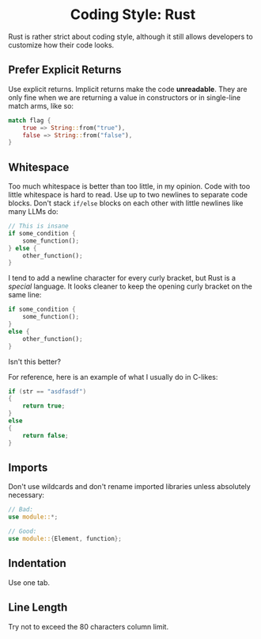 <h1 align="center">
Coding Style: Rust
</h1>

Rust is rather strict about coding style, although it still allows developers
to customize how their code looks.


## Prefer Explicit Returns
Use explicit returns. Implicit returns make the code **unreadable**. They are
only fine when we are returning a value in constructors or in single-line match
arms, like so: 
```rust
match flag {
    true => String::from("true"),
    false => String::from("false"),
}
```

## Whitespace
Too much whitespace is better than too little, in my opinion. Code with too
little whitespace is hard to read. Use up to two newlines to separate code
blocks. Don't stack `if/else` blocks on each other with little newlines like
many LLMs do:
```rust
// This is insane
if some_condition {
    some_function();
} else {
    other_function();
}
```

I tend to add a newline character for every curly bracket, but Rust is a
*special* language. It looks cleaner to keep the opening curly bracket on the
same line:
```rust
if some_condition {
    some_function();
}
else {
    other_function();
}
```
Isn't this better?

For reference, here is an example of what I usually do in C-likes:
```c++
if (str == "asdfasdf")
{
    return true;
}
else
{
    return false;
}
```


## Imports
Don't use wildcards and don't rename imported libraries unless absolutely necessary:
```rust
// Bad:
use module::*;

// Good:
use module::{Element, function};
```


## Indentation
Use one tab.


## Line Length
Try not to exceed the 80 characters column limit.
